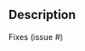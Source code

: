 ## Description

Fixes (issue #)

<!--
Please include a summary of what you want to achieve in this pull request. Remember to add a changeset that indicates the affected package(s) and if they are major / minor / patch changes by using `yarn changeset`. See https://github.com/changesets/changesets/blob/main/docs/adding-a-changeset.md for more info.
-->
